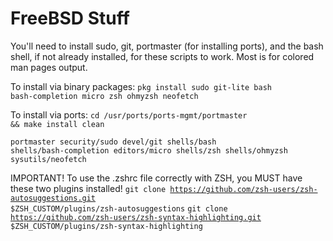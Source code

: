 # FreeBSD Stuff
You'll need to install sudo, git, portmaster (for installing ports), and the bash shell, if not already installed, for these scripts to work. Most is for colored man pages output.

To install via binary packages: <code>pkg install sudo git-lite bash bash-completion micro zsh ohmyzsh neofetch</code>

To install via ports:
<code>cd /usr/ports/ports-mgmt/portmaster && make install clean</code>

<code>portmaster security/sudo devel/git shells/bash shells/bash-completion editors/micro shells/zsh shells/ohmyzsh sysutils/neofetch</code>

IMPORTANT! To use the .zshrc file correctly with ZSH, you MUST have these two plugins installed!
<code>git clone https://github.com/zsh-users/zsh-autosuggestions.git $ZSH_CUSTOM/plugins/zsh-autosuggestions</code>
<code>git clone https://github.com/zsh-users/zsh-syntax-highlighting.git $ZSH_CUSTOM/plugins/zsh-syntax-highlighting</code>
